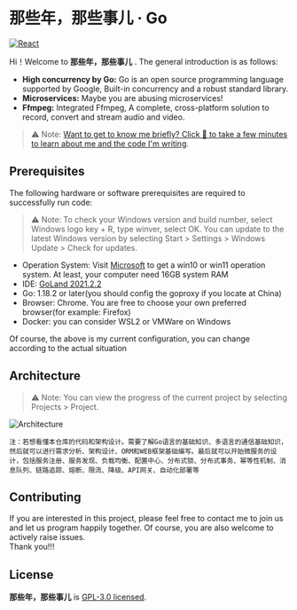 # 那些年，那些事儿 &middot; Go

[![React](https://pbs.twimg.com/profile_banners/113419064/1648846968/1080x360)](https://github.com/facebook/react)

Hi！Welcome to **那些年，那些事儿** . The general introduction is as follows:

* **High concurrency by Go:** Go is an open source programming language supported by Google, Built-in concurrency and a robust standard library.
* **Microservices:** Maybe you are abusing microservices! 
* **Ffmpeg:** Integrated Ffmpeg, A complete, cross-platform solution to record, convert and stream audio and video.

> ⚠ Note:
> [Want to get to know me briefly? Click 🔗 to take a few minutes to learn about me and the code I'm writing](https://github.com/yinleiCoder).

## Prerequisites

The following hardware or software prerequisites are required to successfully run code:

> ⚠ Note:
> To check your Windows version and build number, select Windows logo key + R, type winver, select OK. You can update to the latest Windows version by selecting Start > Settings > Windows Update > Check for updates.

* Operation System: Visit [Microsoft](https://www.microsoft.com/) to get a win10 or win11 operation system. At least, your computer need 16GB system RAM
* IDE: [GoLand 2021.2.2](https://zhile.io/2021/11/29/ja-netfilter-javaagent-lib.html)
* Go: 1.18.2 or later(you should config the goproxy if you locate at China)
* Browser: Chrome. You are free to choose your own preferred browser(for example: Firefox)
* Docker: you can consider WSL2 or VMWare on Windows

Of course, the above is my current configuration, you can change according to the actual situation

## Architecture

> ⚠ Note:
> You can view the progress of the current project by selecting Projects > Project.

![Architecture](./Architecture.png)

`注：若想看懂本仓库的代码和架构设计。需要了解Go语言的基础知识、多语言的通信基础知识，然后就可以进行需求分析、架构设计、ORM和WEB框架基础编写。最后就可以开始微服务的设计，包括服务注册、服务发现、负载均衡、配置中心、分布式锁、分布式事务、幂等性机制、消息队列、链路追踪、熔断、限流、降级、API网关、自动化部署等`

## Contributing

If you are interested in this project, please feel free to contact me to join us and let us program happily together.
Of course, you are also welcome to actively raise issues.  
Thank you!!!

## License

**那些年，那些事儿** is [GPL-3.0 licensed](./LICENSE).
